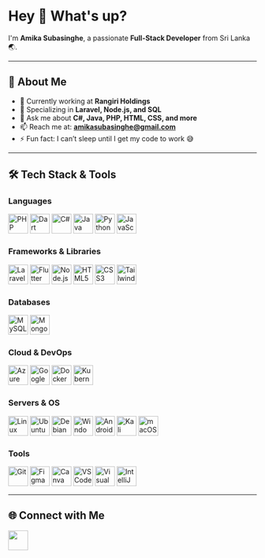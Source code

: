 <h1 align="left">Hey 👋 What's up?</h1>

<p align="left">
  I'm <b>Amika Subasinghe</b>, a passionate <b>Full-Stack Developer</b> from Sri Lanka 🌏.
</p>

---

## 🚀 About Me

- 🔭 Currently working at **Rangiri Holdings**  
- 🌱 Specializing in **Laravel, Node.js, and SQL**  
- 💬 Ask me about **C#, Java, PHP, HTML, CSS, and more**  
- 📫 Reach me at: **amikasubasinghe@gmail.com**  
- ⚡ Fun fact: I can’t sleep until I get my code to work 😅  

---

## 🛠 Tech Stack & Tools

### **Languages**
<p>
  <img src="https://cdn.jsdelivr.net/gh/devicons/devicon/icons/php/php-original.svg" height="40" alt="PHP" />
  <img src="https://cdn.jsdelivr.net/gh/devicons/devicon/icons/dart/dart-original.svg" height="40" alt="Dart" />
  <img src="https://cdn.jsdelivr.net/gh/devicons/devicon/icons/csharp/csharp-original.svg" height="40" alt="C#" />
  <img src="https://cdn.jsdelivr.net/gh/devicons/devicon/icons/java/java-original.svg" height="40" alt="Java" />
  <img src="https://cdn.jsdelivr.net/gh/devicons/devicon/icons/python/python-original.svg" height="40" alt="Python" />
  <img src="https://cdn.jsdelivr.net/gh/devicons/devicon/icons/javascript/javascript-original.svg" height="40" alt="JavaScript" />
</p>

### **Frameworks & Libraries**
<p>
  <img src="https://encrypted-tbn0.gstatic.com/images?q=tbn:ANd9GcQWfitrjP8RaSyij0rDzOFvzl92--bwK-uGsw&s" height="40" alt="Laravel" />
  <img src="https://cdn.jsdelivr.net/gh/devicons/devicon/icons/flutter/flutter-original.svg" height="40" alt="Flutter" />
  <img src="https://cdn.jsdelivr.net/gh/devicons/devicon/icons/nodejs/nodejs-original.svg" height="40" alt="Node.js" />
  <img src="https://cdn.jsdelivr.net/gh/devicons/devicon/icons/html5/html5-original.svg" height="40" alt="HTML5" />
  <img src="https://cdn.jsdelivr.net/gh/devicons/devicon/icons/css3/css3-original.svg" height="40" alt="CSS3" />
  <img src="https://cdn.jsdelivr.net/gh/devicons/devicon/icons/tailwindcss/tailwindcss-original-wordmark.svg" height="40" alt="TailwindCSS" />
</p>

### **Databases**
<p>
  <img src="https://cdn.jsdelivr.net/gh/devicons/devicon/icons/mysql/mysql-original.svg" height="40" alt="MySQL" />
  <img src="https://cdn.jsdelivr.net/gh/devicons/devicon/icons/mongodb/mongodb-original.svg" height="40" alt="MongoDB" />
</p>

### **Cloud & DevOps**
<p>
  <img src="https://cdn.jsdelivr.net/gh/devicons/devicon/icons/azure/azure-original.svg" height="40" alt="Azure" />
  <img src="https://cdn.jsdelivr.net/gh/devicons/devicon/icons/googlecloud/googlecloud-original.svg" height="40" alt="Google Cloud" />
  <img src="https://cdn.jsdelivr.net/gh/devicons/devicon/icons/docker/docker-original.svg" height="40" alt="Docker" />
  <img src="https://cdn.jsdelivr.net/gh/devicons/devicon/icons/kubernetes/kubernetes-plain.svg" height="40" alt="Kubernetes" />
</p>

### **Servers & OS**
<p>
  <!-- Linux Distributions -->
  <img src="https://cdn.jsdelivr.net/gh/devicons/devicon/icons/linux/linux-original.svg" height="40" alt="Linux" />
  <img src="https://cdn.jsdelivr.net/gh/devicons/devicon/icons/ubuntu/ubuntu-plain.svg" height="40" alt="Ubuntu" />
  <img src="https://cdn.jsdelivr.net/gh/devicons/devicon/icons/debian/debian-original.svg" height="40" alt="Debian" />
  
  <!-- Windows -->
  <img src="https://cdn.jsdelivr.net/gh/devicons/devicon/icons/windows8/windows8-original.svg" height="40" alt="Windows Server" />
  
  <!-- Android -->
  <img src="https://cdn.jsdelivr.net/gh/devicons/devicon/icons/android/android-original.svg" height="40" alt="Android" />
  
  <!-- Kali Linux (custom icon since not in devicon) -->
  <img src="https://upload.wikimedia.org/wikipedia/commons/2/2b/Kali-dragon-icon.svg" height="40" alt="Kali Linux" />
  
  <!-- Other OS / Server Tools -->
  <img src="https://cdn.jsdelivr.net/gh/devicons/devicon/icons/apple/apple-original.svg" height="40" alt="macOS" />
</p>

### **Tools**
<p>
  <img src="https://cdn.jsdelivr.net/gh/devicons/devicon/icons/git/git-original.svg" height="40" alt="Git" />
  <img src="https://cdn.jsdelivr.net/gh/devicons/devicon/icons/figma/figma-original.svg" height="40" alt="Figma" />
  <img src="https://cdn.jsdelivr.net/gh/devicons/devicon/icons/canva/canva-original.svg" height="40" alt="Canva" />
  <img src="https://cdn.jsdelivr.net/gh/devicons/devicon/icons/vscode/vscode-original.svg" height="40" alt="VSCode" />
  <img src="https://cdn.jsdelivr.net/gh/devicons/devicon/icons/visualstudio/visualstudio-plain.svg" height="40" alt="Visual Studio" />
  <img src="https://cdn.jsdelivr.net/gh/devicons/devicon/icons/intellij/intellij-original.svg" height="40" alt="IntelliJ IDEA" />
</p>

---

## 🌐 Connect with Me
<p>
  <a href="www.linkedin.com/in/amika-subasinghe-a52b6a1a9"><img src="https://cdn.jsdelivr.net/gh/devicons/devicon/icons/linkedin/linkedin-original.svg" height="40" /></a>
</p>

